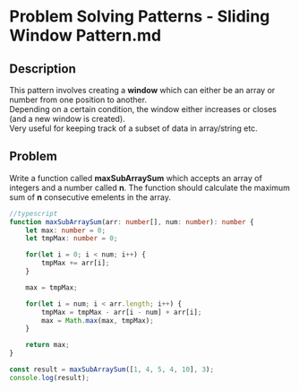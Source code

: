 # Problem Solving Patterns - Sliding Window Pattern.md

## Description
This pattern involves creating a **window** which can either be an array or number from one position to another.\
Depending on a certain condition, the window either increases or closes (and a new window is created).\
Very useful for keeping track of a subset of data in array/string etc.

## Problem
Write a function called **maxSubArraySum** which accepts an array of integers and a number called **n**. The function should calculate the maximum sum of **n** consecutive emelents in the array.

```ts
//typescript
function maxSubArraySum(arr: number[], num: number): number {
    let max: number = 0;
    let tmpMax: number = 0;

    for(let i = 0; i < num; i++) {
        tmpMax += arr[i];
    }

    max = tmpMax;

    for(let i = num; i < arr.length; i++) {
        tmpMax = tmpMax - arr[i - num] + arr[i];
        max = Math.max(max, tmpMax);
    }

    return max;
}

const result = maxSubArraySum([1, 4, 5, 4, 10], 3);
console.log(result);

```
